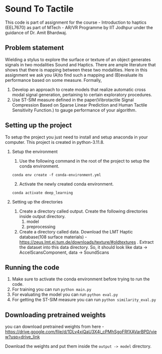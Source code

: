 # Sound To Tactile

This code is part of assignment for the course - Introduction to haptics (EEL7670) as part of MTech - AR/VR Programme by IIT Jodhpur under the guidance of Dr. Amit Bhardwaj.

## Problem statement

Wielding a stylus to explore the surface or texture of an object generates signals in two modalities Sound and Haptics. There are ample literature that shows that there is mapping between these two modalities. Here in this assignment we ask you (A)to find such a mapping and (B)evaluate its performance based on some measure. Formally,
1. Develop an approach to create models that realize automatic cross modal signal generation, pertaining to certain exploratory procedures.
2. Use ST-SIM measure defined in the paper(Vibrotactile Signal Compression Based on Sparse Linear Prediction and Human Tactile Sensitivity Function.) to gauge performance of your algorithm.

## Setting up the project

To setup the project you just need to install and setup anaconda in your computer. This project is created in python-3.11.8.

1. Setup the environment
    1. Use the following command in the root of the project to setup the conda environment.

    ```
    conda env create -f conda-environment.yml
    ```

    2. Activate the newly created conda environment.

    ```
    conda activate deep_learning
    ```

2. Setting up the directories

    1. Create a directory called output. Create the following directories inside output directory.
        1. model
        2. preprocessing
    2. Create a directory called data. Download the LMT Haptic database(108 surface materials)  - https://zeus.lmt.ei.tum.de/downloads/texture/#oldtextures . Extract the dataset into this data directory. So, it should look like data -> AccelScansComponent, data -> SoundScans

## Running the code

1. Make sure to activate the conda environment before trying to run the code.
2. For training you can run `python main.py`
3. For evaluating the model you can run `python eval.py`
4. For getting the ST-SIM measure you can run `python similarity_eval.py`

## Downloading pretrained weights

you can download pretrained weights from here -
https://drive.google.com/file/d/1DLv4xiQaU3X4j_cPMhSgoFRfXAVarBPD/view?usp=drive_link

Download the weights and put them inside the `output -> model` directory.
